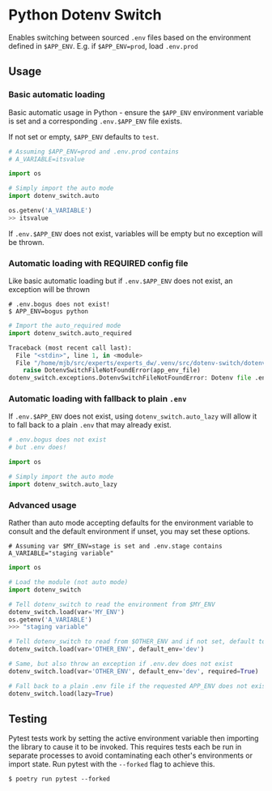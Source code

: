 # Python Dotenv Switch
Enables switching between sourced `.env` files based on the environment defined
in `$APP_ENV`. E.g. if `$APP_ENV=prod`, load `.env.prod`

## Usage

### Basic automatic loading
Basic automatic usage in Python - ensure the `$APP_ENV` environment variable is
set and a corresponding `.env.$APP_ENV` file exists.

If not set or empty, `$APP_ENV` defaults to `test`.

```python
# Assuming $APP_ENV=prod and .env.prod contains
# A_VARIABLE=itsvalue

import os

# Simply import the auto mode
import dotenv_switch.auto

os.getenv('A_VARIABLE')
>> itsvalue
```

If `.env.$APP_ENV` does not exist, variables will be empty but no exception will
be thrown.

### Automatic loading with REQUIRED config file

Like basic automatic loading but if `.env.$APP_ENV` does not exist, an exception
will be thrown

```shell
# .env.bogus does not exist!
$ APP_ENV=bogus python
```

```python
# Import the auto_required mode
import dotenv_switch.auto_required

Traceback (most recent call last):
  File "<stdin>", line 1, in <module>
  File "/home/mjb/src/experts/experts_dw/.venv/src/dotenv-switch/dotenv_switch/__init__.py", line 13, in <module>
    raise DotenvSwitchFileNotFoundError(app_env_file)
dotenv_switch.exceptions.DotenvSwitchFileNotFoundError: Dotenv file .env.bogus was not found
```

### Automatic loading with fallback to plain `.env`
If `.env.$APP_ENV` does not exist, using `dotenv_switch.auto_lazy` will allow it
to fall back to a plain `.env` that may already exist.

```python
# .env.bogus does not exist
# but .env does!

import os

# Simply import the auto mode
import dotenv_switch.auto_lazy
```


### Advanced usage
Rather than auto mode accepting defaults for the environment variable to consult
and the default environment if unset, you may set these options.

```shell
# Assuming var $MY_ENV=stage is set and .env.stage contains
A_VARIABLE="staging variable"
```

```python
import os

# Load the module (not auto mode)
import dotenv_switch

# Tell dotenv_switch to read the environment from $MY_ENV
dotenv_switch.load(var='MY_ENV')
os.getenv('A_VARIABLE')
>>> "staging variable"

# Tell dotenv_switch to read from $OTHER_ENV and if not set, default to .env.dev
dotenv_switch.load(var='OTHER_ENV', default_env='dev')

# Same, but also throw an exception if .env.dev does not exist
dotenv_switch.load(var='OTHER_ENV', default_env='dev', required=True)

# Fall back to a plain .env file if the requested APP_ENV does not exist
dotenv_switch.load(lazy=True)
```

## Testing
Pytest tests work by setting the active environment variable then importing the
library to cause it to be invoked. This requires tests each be run in separate
processes to avoid contaminating each other's environments or import state. Run
pytest with the `--forked` flag to achieve this.

```shell
$ poetry run pytest --forked
```
